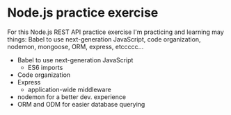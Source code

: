 # Node.js practice exercise

For this Node.js REST API practice exercise I'm practicing and learning may things: Babel to use next-generation JavaScript, code organization, nodemon, mongoose, ORM, express, etccccc...

- Babel to use next-generation JavaScript
  - ES6 imports
- Code organization
- Express
  - application-wide middleware
- nodemon for a better dev. experience
- ORM and ODM for easier database querying
